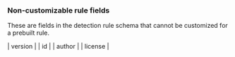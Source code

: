 ### Non-customizable rule fields

These are fields in the detection rule schema that cannot be customized for a prebuilt rule.

| version |
| id |
| author |
| license |
